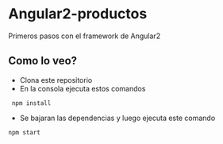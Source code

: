 # Angular2-productos
Primeros pasos con el framework de Angular2 

Como lo veo?
-----------------
- Clona este repositorio
- En la consola ejecuta estos comandos

```
 npm install
```
- Se bajaran las dependencias y luego ejecuta este comando

```
npm start
```

